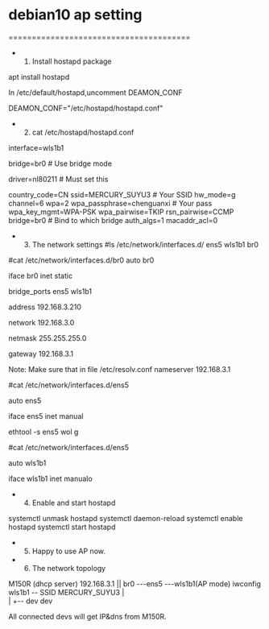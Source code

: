 # debian10 ap setting
=======================================

- 1) Install hostapd package

apt install hostapd

In /etc/default/hostapd,uncomment DEAMON_CONF

DEAMON_CONF="/etc/hostapd/hostapd.conf"

- 2) cat /etc/hostapd/hostapd.conf

interface=wls1b1

bridge=br0 # Use bridge mode

driver=nl80211 # Must set this

country_code=CN
ssid=MERCURY_SUYU3 # Your SSID
hw_mode=g
channel=6
wpa=2
wpa_passphrase=chenguanxi # Your pass
wpa_key_mgmt=WPA-PSK
wpa_pairwise=TKIP
rsn_pairwise=CCMP
bridge=br0 # Bind to which bridge
auth_algs=1
macaddr_acl=0

* 3) The network settings
#ls /etc/network/interfaces.d/
ens5 wls1b1 br0

#cat /etc/network/interfaces.d/br0
auto br0

iface br0 inet static

bridge_ports ens5 wls1b1

address 192.168.3.210

network 192.168.3.0

netmask 255.255.255.0

gateway 192.168.3.1

Note:
Make sure that in file /etc/resolv.conf
nameserver 192.168.3.1

#cat /etc/network/interfaces.d/ens5

auto ens5

iface ens5 inet manual

ethtool -s ens5 wol g

#cat /etc/network/interfaces.d/ens5

auto wls1b1

iface wls1b1 inet manualo

* 4) Enable and start hostapd

systemctl unmask hostapd
systemctl daemon-reload
systemctl enable hostapd
systemctl start hostapd


* 5) Happy to use AP now.


* 6) The network topology

M150R (dhcp server) 192.168.3.1
         ||
br0 ---ens5
   \---wls1b1(AP mode) iwconfig wls1b1 -- SSID MERCURY_SUYU3 
        |\
        | +-- dev
      dev 


All connected devs will get IP&dns from M150R.

